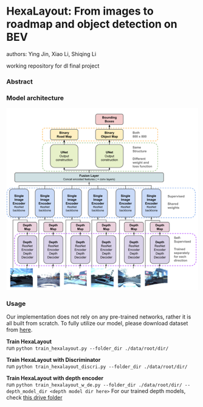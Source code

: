 # HexaLayout: From images to roadmap and object detection on BEV
authors: Ying Jin, Xiao Li, Shiqing Li

working repository for dl final project

### Abstract 

### Model architecture
<img src="model_architecture.png" width="600">

### Usage 
Our implementation does not rely on any pre-trained networks, rather it is all built from scratch. To fully utilize our model, please download dataset from [here](https://drive.google.com/drive/folders/1wXQmPyoEGkHB8Jq2uZ2uSZa7TgLhw3Mb).

**Train HexaLayout** <br>
run `python train_hexalayout.py --folder_dir ./data/root/dir/`

**Train HexaLayout with Discriminator** <br>
run `python train_hexalayout_discri.py --folder_dir ./data/root/dir/`

**Train HexaLayout with depth encoder** <br>
run `python train_hexalayout_w_de.py --folder_dir ./data/root/dir/ --depth_model_dir <depth model dir here>`
For our trained depth models, check [this drive folder](https://drive.google.com/drive/folders/1xdHYG5ti_S0rtzNTagoOryZWziu02MQY?usp=sharing)
